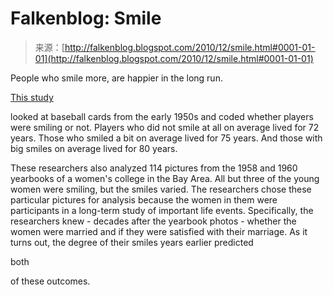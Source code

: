 <!--yml
category: 未分类
date: 2024-05-12 21:12:49
-->

# Falkenblog: Smile

> 来源：[http://falkenblog.blogspot.com/2010/12/smile.html#0001-01-01](http://falkenblog.blogspot.com/2010/12/smile.html#0001-01-01)

People who smile more, are happier in the long run.

[This study](http://www.psychologytoday.com/blog/the-good-life/201004/smiles-and-longevity-game-faces-and-life-faces)

looked at baseball cards from the early 1950s and coded whether players were smiling or not. Players who did not smile at all on average lived for 72 years. Those who smiled a bit on average lived for 75 years. And those with big smiles on average lived for 80 years.

These researchers also analyzed 114 pictures from the 1958 and 1960 yearbooks of a women's college in the Bay Area. All but three of the young women were smiling, but the smiles varied. The researchers chose these particular pictures for analysis because the women in them were participants in a long-term study of important life events. Specifically, the researchers knew - decades after the yearbook photos - whether the women were married and if they were satisfied with their marriage. As it turns out, the degree of their smiles years earlier predicted

both

of these outcomes.